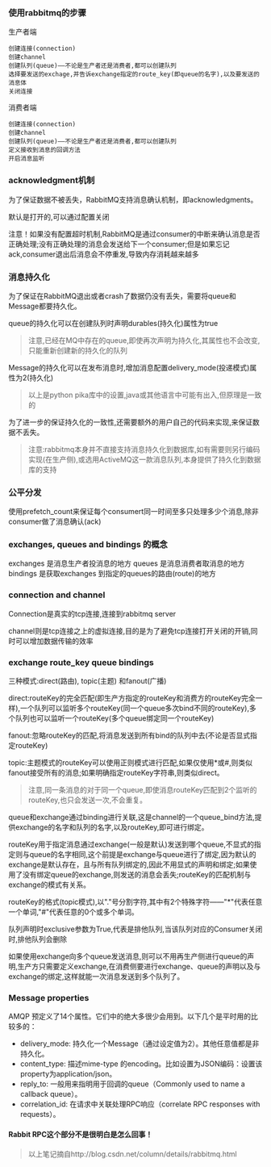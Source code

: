 ### 使用rabbitmq的步骤
生产者端
```
创建连接(connection)
创建channel
创建队列(queue)——不论是生产者还是消费者,都可以创建队列
选择要发送的exchage,并告诉exchange指定的route_key(即queue的名字),以及要发送的消息体
关闭连接
```

消费者端
```
创建连接(connection)
创建channel
创建队列(queue)——不论是生产者还是消费者,都可以创建队列
定义接收到消息的回调方法
开启消息监听
```

### acknowledgment机制
为了保证数据不被丢失，RabbitMQ支持消息确认机制，即acknowledgments。

默认是打开的,可以通过配置关闭

注意！如果没有配置超时机制,RabbitMQ是通过consumer的中断来确认消息是否正确处理;没有正确处理的消息会发送给下一个consumer;但是如果忘记ack,consumer退出后消息会不停重发,导致内存消耗越来越多

### 消息持久化
为了保证在RabbitMQ退出或者crash了数据仍没有丢失，需要将queue和Message都要持久化。

queue的持久化可以在创建队列时声明durables(持久化)属性为true
>注意,已经在MQ中存在的queue,即使再次声明为持久化,其属性也不会改变,只能重新创建新的持久化的队列

Message的持久化可以在发布消息时,增加消息配置delivery_mode(投递模式)属性为2(持久化)

>以上是python pika库中的设置,java或其他语言中可能有出入,但原理是一致的

为了进一步的保证持久化的一致性,还需要额外的用户自己的代码来实现,来保证数据不丢失。

>注意:rabbitmq本身并不直接支持消息持久化到数据库,如有需要则另行编码实现(在生产侧),或选用ActiveMQ这一款消息队列,本身提供了持久化到数据库的支持

### 公平分发 
使用prefetch_count来保证每个consumert同一时间至多只处理多少个消息,除非consumer做了消息确认(ack)

### exchanges, queues and bindings 的概念
exchanges 是消息生产者投消息的地方
queues 是消息消费者取消息的地方
bindings 是获取exchanges 到指定的queues的路由(route)的地方

### connection and channel
Connection是真实的tcp连接,连接到rabbitmq server

channel则是tcp连接之上的虚拟连接,目的是为了避免tcp连接打开关闭的开销,同时可以增加数据传输的效率

### exchange route_key queue bindings
三种模式:direct(路由), topic(主题) 和fanout(广播)

direct:routeKey的完全匹配(即生产方指定的routeKey和消费方的routeKey完全一样),一个队列可以监听多个routeKey(同一个queue多次bind不同的routeKey),多个队列也可以监听一个routeKey(多个queue绑定同一个routeKey)

fanout:忽略routeKey的匹配,将消息发送到所有bind的队列中去(不论是否显式指定routeKey)

topic:主题模式的routeKey可以使用正则模式进行匹配,如果仅使用*或#,则类似fanout接受所有的消息;如果明确指定routeKey字符串,则类似direct。
>注意,同一条消息的对于同一个queue,即使消息routeKey匹配到2个监听的routeKey,也只会发送一次,不会重复。

queue和exchange通过binding进行关联,这是channel的一个queue_bind方法,提供exchange的名字和队列的名字,以及routeKey,即可进行绑定。

routeKey用于指定消息通过exchange(一般是默认)发送到哪个queue,不显式的指定则与queue的名字相同,这个前提是exchange与queue进行了绑定,因为默认的exchange是默认存在，且与所有队列绑定的,因此不用显式的声明和绑定;如果使用了没有绑定queue的exchange,则发送的消息会丢失;routeKey的匹配机制与exchange的模式有关系。

routeKey的格式(topic模式),以"."号分割字符,其中有2个特殊字符——"*"代表任意一个单词,"#"代表任意的0个或多个单词。

队列声明时exclusive参数为True,代表是排他队列,当该队列对应的Consumer关闭时,排他队列会删除

如果使用exchange向多个queue发送消息,则可以不用再生产侧进行queue的声明,生产方只需要定义exchange,在消费侧要进行exchange、queue的声明以及与exchange的绑定,这样就能一次消息发送到多个队列了。

### Message properties
AMQP 预定义了14个属性。它们中的绝大多很少会用到。以下几个是平时用的比较多的：
- delivery_mode: 持久化一个Message（通过设定值为2）。其他任意值都是非持久化。
- content_type: 描述mime-type 的encoding。比如设置为JSON编码：设置该property为application/json。
- reply_to: 一般用来指明用于回调的queue（Commonly used to name a callback queue）。
- correlation_id: 在请求中关联处理RPC响应（correlate RPC responses with requests）。

#### Rabbit RPC这个部分不是很明白是怎么回事！
>以上笔记摘自http://blog.csdn.net/column/details/rabbitmq.html
